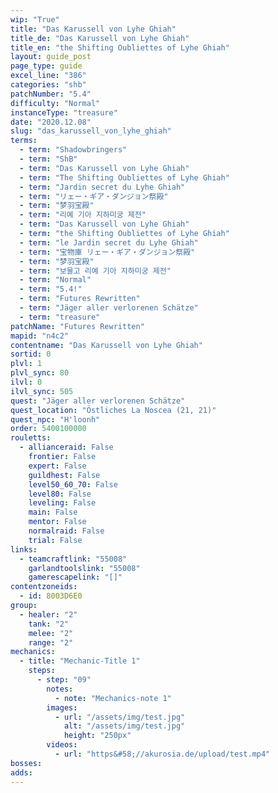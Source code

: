 ```yaml
---
wip: "True"
title: "Das Karussell von Lyhe Ghiah"
title_de: "Das Karussell von Lyhe Ghiah"
title_en: "the Shifting Oubliettes of Lyhe Ghiah"
layout: guide_post
page_type: guide
excel_line: "386"
categories: "shb"
patchNumber: "5.4"
difficulty: "Normal"
instanceType: "treasure"
date: "2020.12.08"
slug: "das_karussell_von_lyhe_ghiah"
terms:
  - term: "Shadowbringers"
  - term: "ShB"
  - term: "Das Karussell von Lyhe Ghiah"
  - term: "The Shifting Oubliettes of Lyhe Ghiah"
  - term: "Jardin secret du Lyhe Ghiah"
  - term: "リェー・ギア・ダンジョン祭殿"
  - term: "梦羽宝殿"
  - term: "리예 기아 지하미궁 제전"
  - term: "Das Karussell von Lyhe Ghiah"
  - term: "the Shifting Oubliettes of Lyhe Ghiah"
  - term: "le Jardin secret du Lyhe Ghiah"
  - term: "宝物庫 リェー・ギア・ダンジョン祭殿"
  - term: "梦羽宝殿"
  - term: "보물고 리예 기아 지하미궁 제전"
  - term: "Normal"
  - term: "5.4!"
  - term: "Futures Rewritten"
  - term: "Jäger aller verlorenen Schätze"
  - term: "treasure"
patchName: "Futures Rewritten"
mapid: "n4c2"
contentname: "Das Karussell von Lyhe Ghiah"
sortid: 0
plvl: 1
plvl_sync: 80
ilvl: 0
ilvl_sync: 505
quest: "Jäger aller verlorenen Schätze"
quest_location: "Östliches La Noscea (21, 21)"
quest_npc: "H'loonh"
order: 5400100000
rouletts:
  - allianceraid: False
    frontier: False
    expert: False
    guildhest: False
    level50_60_70: False
    level80: False
    leveling: False
    main: False
    mentor: False
    normalraid: False
    trial: False
links:
  - teamcraftlink: "55008"
    garlandtoolslink: "55008"
    gamerescapelink: "[]"
contentzoneids:
  - id: 8003D6E0
group:
  - healer: "2"
    tank: "2"
    melee: "2"
    range: "2"
mechanics:
  - title: "Mechanic-Title 1"
    steps:
      - step: "09"
        notes:
          - note: "Mechanics-note 1"
        images:
          - url: "/assets/img/test.jpg"
            alt: "/assets/img/test.jpg"
            height: "250px"
        videos:
          - url: "https&#58;//akurosia.de/upload/test.mp4"
bosses:
adds:
---
```

